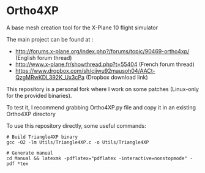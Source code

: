 # Ortho4XP
A base mesh creation tool for the X-Plane 10 flight simulator

The main project can be found at :
* http://forums.x-plane.org/index.php?/forums/topic/90469-ortho4xp/ (English forum thread)
* http://www.x-plane.fr/showthread.php?t=55404 (French forum thread)
* https://www.dropbox.com/sh/cjjwu92mausoh04/AACt-QzgMRwKDL392K_Ux3cPa (Dropbox download link)

This repository is a personal fork where I work on some patches (Linux-only for the provided binaries).

To test it, I recommend grabbing Ortho4XP.py file and copy it in an existing Ortho4XP directory

To use this repository directly, some useful commands:
```shell
# Build Triangle4XP binary
gcc -O2 -lm Utils/Triangle4XP.c -o Utils/Triangle4XP

# Generate manual
cd Manual && latexmk -pdflatex="pdflatex -interactive=nonstopmode" -pdf *tex

```
